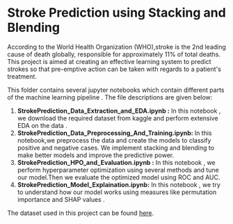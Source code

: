 # Stroke Prediction using Stacking and Blending
According to the World Health Organization (WHO),stroke is the 2nd leading cause of death globally, responsible for approximately 11% of total deaths.
This project is aimed at creating an effective learning system to predict strokes so that pre-emptive action can be taken with regards to a patient's treatment.<br>

This folder contains several jupyter notebooks which contain different parts of the machine learning pipeline . The file descriptions are given below:<br>
1. <b>StrokePrediction_Data_Extraction_and_EDA.ipynb :</b> In this notebook , we download the required dataset from kaggle and perform extensive EDA on the data .
2. <b>StrokePrediction_Data_Preprocessing_And_Training.ipynb: </b> In this notebook,we preprocess the data and create the models to classify positive and negative cases. We implement stacking and blending to make better models and improve the predictive power.
3. <b>StrokePrediction_HPO_and_Evaluation.ipynb :</b> In this notebook , we perform hyperparameter optimization using several methods and tune our model.Then we evaluate the optimized model using ROC and AUC.
4. <b>StrokePrediction_Model_Explaination.ipynb:</b> In this notebook , we try to understand how our model works using measures like permutation importance and SHAP values .

The dataset used in this project can be found [here](https://www.kaggle.com/fedesoriano/stroke-prediction-dataset).
